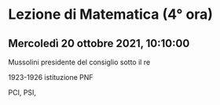 # Lezione di Matematica (4° ora)
## Mercoledì 20 ottobre 2021, 10:10:00

Mussolini presidente del consiglio sotto il re

1923-1926 istituzione PNF

PCI, PSI, 
<!--stackedit_data:
eyJoaXN0b3J5IjpbLTEzMTYwOTI5MzRdfQ==
-->